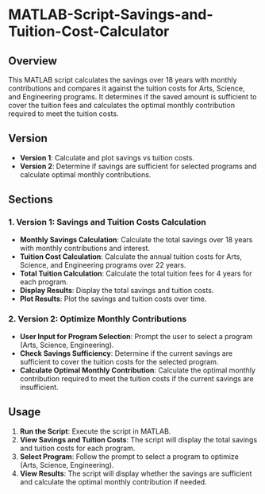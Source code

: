 # MATLAB-Script-Savings-and-Tuition-Cost-Calculator

## Overview
This MATLAB script calculates the savings over 18 years with monthly contributions and compares it against the tuition costs for Arts, Science, and Engineering programs. It determines if the saved amount is sufficient to cover the tuition fees and calculates the optimal monthly contribution required to meet the tuition costs.

## Version
- **Version 1**: Calculate and plot savings vs tuition costs.
- **Version 2**: Determine if savings are sufficient for selected programs and calculate optimal monthly contributions.

## Sections
### 1. Version 1: Savings and Tuition Costs Calculation
- **Monthly Savings Calculation**: Calculate the total savings over 18 years with monthly contributions and interest.
- **Tuition Cost Calculation**: Calculate the annual tuition costs for Arts, Science, and Engineering programs over 22 years.
- **Total Tuition Calculation**: Calculate the total tuition fees for 4 years for each program.
- **Display Results**: Display the total savings and tuition costs.
- **Plot Results**: Plot the savings and tuition costs over time.

### 2. Version 2: Optimize Monthly Contributions
- **User Input for Program Selection**: Prompt the user to select a program (Arts, Science, Engineering).
- **Check Savings Sufficiency**: Determine if the current savings are sufficient to cover the tuition costs for the selected program.
- **Calculate Optimal Monthly Contribution**: Calculate the optimal monthly contribution required to meet the tuition costs if the current savings are insufficient.

## Usage
1. **Run the Script**: Execute the script in MATLAB.
2. **View Savings and Tuition Costs**: The script will display the total savings and tuition costs for each program.
3. **Select Program**: Follow the prompt to select a program to optimize (Arts, Science, Engineering).
4. **View Results**: The script will display whether the savings are sufficient and calculate the optimal monthly contribution if needed.

